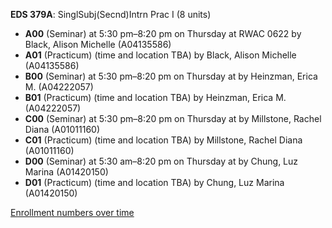 **EDS 379A**: SinglSubj(Secnd)Intrn Prac I (8 units)

- **A00** (Seminar) at 5:30 pm–8:20 pm on Thursday at RWAC 0622 by Black, Alison Michelle (A04135586)
- **A01** (Practicum) (time and location TBA) by Black, Alison Michelle (A04135586)
- **B00** (Seminar) at 5:30 pm–8:20 pm on Thursday at   by Heinzman, Erica M. (A04222057)
- **B01** (Practicum) (time and location TBA) by Heinzman, Erica M. (A04222057)
- **C00** (Seminar) at 5:30 pm–8:20 pm on Thursday at   by Millstone, Rachel Diana (A01011160)
- **C01** (Practicum) (time and location TBA) by Millstone, Rachel Diana (A01011160)
- **D00** (Seminar) at 5:30 am–8:20 pm on Thursday at   by Chung, Luz Marina (A01420150)
- **D01** (Practicum) (time and location TBA) by Chung, Luz Marina (A01420150)

[Enrollment numbers over time](./EDS379A.tsv)
